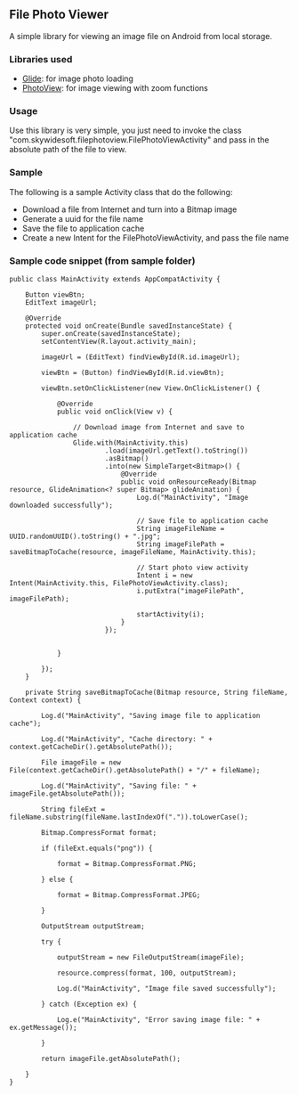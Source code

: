 File Photo Viewer
-----------------

A simple library for viewing an image file on Android from local storage.

### Libraries used
* [Glide](https://github.com/bumptech/glide): for image photo loading
* [PhotoView](https://github.com/chrisbanes/PhotoView): for image viewing with zoom functions

### Usage
Use this library is very simple, you just need to invoke the class "com.skywidesoft.filephotoview.FilePhotoViewActivity" and pass in the absolute path of the file to view.

### Sample
The following is a sample Activity class that do the following:
* Download a file from Internet and turn into a Bitmap image
* Generate a uuid for the file name
* Save the file to application cache
* Create a new Intent for the FilePhotoViewActivity, and pass the file name

### Sample code snippet (from sample folder)
```
public class MainActivity extends AppCompatActivity {

    Button viewBtn;
    EditText imageUrl;

    @Override
    protected void onCreate(Bundle savedInstanceState) {
        super.onCreate(savedInstanceState);
        setContentView(R.layout.activity_main);

        imageUrl = (EditText) findViewById(R.id.imageUrl);

        viewBtn = (Button) findViewById(R.id.viewBtn);

        viewBtn.setOnClickListener(new View.OnClickListener() {

            @Override
            public void onClick(View v) {

                // Download image from Internet and save to application cache
                Glide.with(MainActivity.this)
                        .load(imageUrl.getText().toString())
                        .asBitmap()
                        .into(new SimpleTarget<Bitmap>() {
                            @Override
                            public void onResourceReady(Bitmap resource, GlideAnimation<? super Bitmap> glideAnimation) {
                                Log.d("MainActivity", "Image downloaded successfully");

                                // Save file to application cache
                                String imageFileName = UUID.randomUUID().toString() + ".jpg";
                                String imageFilePath = saveBitmapToCache(resource, imageFileName, MainActivity.this);

                                // Start photo view activity
                                Intent i = new Intent(MainActivity.this, FilePhotoViewActivity.class);
                                i.putExtra("imageFilePath", imageFilePath);

                                startActivity(i);
                            }
                        });


            }

        });
    }

    private String saveBitmapToCache(Bitmap resource, String fileName, Context context) {

        Log.d("MainActivity", "Saving image file to application cache");

        Log.d("MainActivity", "Cache directory: " + context.getCacheDir().getAbsolutePath());

        File imageFile = new File(context.getCacheDir().getAbsolutePath() + "/" + fileName);

        Log.d("MainActivity", "Saving file: " + imageFile.getAbsolutePath());

        String fileExt = fileName.substring(fileName.lastIndexOf(".")).toLowerCase();

        Bitmap.CompressFormat format;

        if (fileExt.equals("png")) {

            format = Bitmap.CompressFormat.PNG;

        } else {

            format = Bitmap.CompressFormat.JPEG;

        }

        OutputStream outputStream;

        try {

            outputStream = new FileOutputStream(imageFile);

            resource.compress(format, 100, outputStream);

            Log.d("MainActivity", "Image file saved successfully");

        } catch (Exception ex) {

            Log.e("MainActivity", "Error saving image file: " + ex.getMessage());

        }

        return imageFile.getAbsolutePath();

    }
}
```


